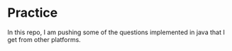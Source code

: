 # Practice


In this repo, I am pushing some of the questions implemented in java that I get from other platforms.
